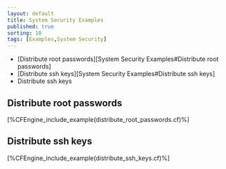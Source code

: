 ```yaml
---
layout: default
title: System Security Examples 
published: true
sorting: 10
tags: [Examples,System Security]
---
```


* [Distribute root passwords][System Security Examples#Distribute root passwords]
* [Distribute ssh keys][System Security Examples#Distribute ssh keys]
* Distribute ssh keys

## Distribute root passwords	
  

[%CFEngine_include_example(distribute_root_passwords.cf)%]

## Distribute ssh keys


[%CFEngine_include_example(distribute_ssh_keys.cf)%]
